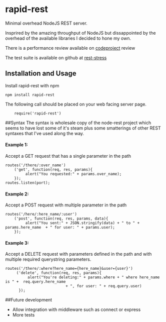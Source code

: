 rapid-rest
==========

Minimal overhead NodeJS REST server. 

Insprired by the amazing throughput of NodeJS but dissappointed by the overhead of the available libraries I decided to hone my own.

There is a performance review available on [codeproject](http://www.codeproject.com/Articles/379614/NodeJS-REST-server-trials-to-validate-effective-sc) review 

The test suite is available on github at [rest-stress](https://github.com/knowlecules/rest-stress)


## Installation and Usage

Install rapid-rest with npm 

    npm install rapid-rest 

The following call should be placed on your web facing server page.
```
    require('rapid-rest')
```


##Syntax
The syntax is wholesale copy of the node-rest project which seems to have lost some of it's steam plus some smatterings of other REST syntaxes that I've used along the way.  

#### Example 1:
Accept a GET request that has a single parameter in the path 
```
routes('/there/:over_name')
    ('get', function(req, res, params){
         alert("You requested:" + params.over_name);
    });
routes.listen(port);
```

#### Example 2:
Accept a POST request with multiple parameter in the path 
```
routes('/here/:here_name/:user')
    ('post', function(req, res, params, data){
         alert("You sent:" + JSON.stringify(data) + " to " +  params.here_name  + " for user: " + params.user);
    });
```

#### Example 3:
Accept a DELETE request with parameters defined in the path and with multiple required querystring parameters. 
```
routes('/there/:where?here_name={here_name}&user={user}')
     ('delete', function(req, res, params){
          alert("You're deleting:" + params.where + " where here_name is " +  req.query.here_name  
                           + ", for user: " + req.query.user)
      });
```

##Future development
+ Allow integration with middleware such as connect or express
+ More tests

